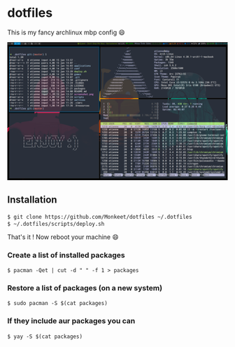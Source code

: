 # dotfiles
This is my fancy archlinux mbp config :smile:

![ScreenShot](./screenshot.png)

## Installation

    $ git clone https://github.com/Monkeet/dotfiles ~/.dotfiles
    $ ~/.dotfiles/scripts/deploy.sh

That's it ! Now reboot your machine :smile:

### Create a list of installed packages

    $ pacman -Qet | cut -d " " -f 1 > packages

### Restore a list of packages (on a new system)

    $ sudo pacman -S $(cat packages)

### If they include aur packages you can

    $ yay -S $(cat packages)
